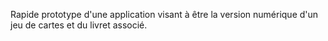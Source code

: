 Rapide prototype d'une application visant à être la version numérique d'un jeu de cartes et du livret associé. 
